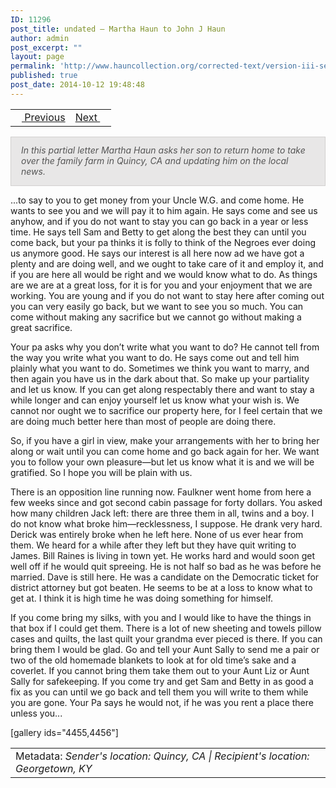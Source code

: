 ```yaml
---
ID: 11296
post_title: undated – Martha Haun to John J Haun
author: admin
post_excerpt: ""
layout: page
permalink: 'http://www.hauncollection.org/corrected-text/version-iii-series-ii/undated-martha-haun-to-john-j-haun%e2%80%a8/'
published: true
post_date: 2014-10-12 19:48:48
---
```

<table style="width: 100%;">
<tbody>
<tr>
<td style="text-align: left;"><a title="Undated" href="http://www.hauncollection.org/version-3/version-iii-series-ii/undated-after-march-1865-martha-haun-to-john-j-haun%E2%80%A8/"><img src="https://lh3.googleusercontent.com/-EFJpxxNiPNw/VqgtWBCZrMI/AAAAAAAAAFU/WfY4lPFWWkg/s800-Ic42/Soeb-Plain-Arrows-8-10px.png" alt="" width="10" height="10" /> Previous</a></td>
<td style="text-align: right;"><a title="The Homespun Dress" href="http://www.hauncollection.org/version-3/version-iii-series-ii/the-homespun-dress-song-lyrics/">Next <img src="https://lh3.googleusercontent.com/-67k0cYlpXHw/VqgtWKz1MXI/AAAAAAAAAFU/k9PW_Piyurk/s800-Ic42/Soeb-Plain-Arrows-5-10px.png" alt="" width="10" height="10" /></a></td>
</tr>
</tbody>
</table>
<p style="padding: 12px 16px 14px 16px; color: #555555; background-color: #e8e7e7; border: #d2d0cf 1px solid;"><em>In this partial letter Martha Haun asks her son to return home to take over the family farm in Quincy, CA and updating him on the local news.</em></p>
...to say to you to get money from your Uncle W.G. and come home. He wants to see you and we will pay it to him again. He says come and see us anyhow, and if you do not want to stay you can go back in a year or less time. He says tell Sam and Betty to get along the best they can until you come back, but your pa thinks it is folly to think of the Negroes ever doing us anymore good. He says our interest is all here now ad we have got a plenty and are doing well, and we ought to take care of it and employ it, and if you are here all would be right and we would know what to do. As things are we are at a great loss, for it is for you and your enjoyment that we are working. You are young and if you do not want to stay here after coming out you can very easily go back, but we want to see you so much. You can come without making any sacrifice but we cannot go without making a great sacrifice.

Your pa asks why you don’t write what you want to do? He cannot tell from the way you write what you want to do. He says come out and tell him plainly what you want to do. Sometimes we think you want to marry, and then again you have us in the dark about that. So make up your partiality and let us know. If you can get along respectably there and want to stay a while longer and can enjoy yourself let us know what your wish is. We cannot nor ought we to sacrifice our property here, for I feel certain that we are doing much better here than most of people are doing there.

So, if you have a girl in view, make your arrangements with her to bring her along or wait until you can come home and go back again for her. We want you to follow your own pleasure—but let us know what it is and we will be gratified. So I hope you will be plain with us.

There is an opposition line running now. Faulkner went home from here a few weeks since and got second cabin passage for forty dollars. You asked how many children Jack left: there are three them in all, twins and a boy. I do not know what broke him—recklessness, I suppose. He drank very hard. Derick was entirely broke when he left here. None of us ever hear from them. We heard for a while after they left but they have quit writing to James. Bill Raines is living in town yet. He works hard and would soon get well off if he would quit spreeing. He is not half so bad as he was before he married. Dave is still here. He was a candidate on the Democratic ticket for district attorney but got beaten. He seems to be at a loss to know what to get at. I think it is high time he was doing something for himself.

If you come bring my silks, with you and I would like to have the things in that box if I could get them. There is a lot of new sheeting and towels pillow cases and quilts, the last quilt your grandma ever pieced is there. If you can bring them I would be glad. Go and tell your Aunt Sally to send me a pair or two of the old homemade blankets to look at for old time’s sake and a coverlet. If you cannot bring them take them out to your Aunt Liz or Aunt Sally for safekeeping. If you come try and get Sam and Betty in as good a fix as you can until we go back and tell them you will write to them while you are gone. Your Pa says he would not, if he was you rent a place there unless you...

[gallery ids="4455,4456"]
<table style="width: 100%;">
<tbody>
<tr>
<td>Metadata: <em>Sender's location: Quincy, CA | Recipient's location: Georgetown, KY</em></td>
</tr>
</tbody>
</table>
